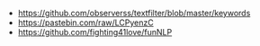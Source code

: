 - https://github.com/observerss/textfilter/blob/master/keywords
- https://pastebin.com/raw/LCPyenzC
- https://github.com/fighting41love/funNLP
